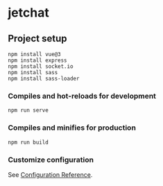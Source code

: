 # jetchat

## Project setup
```
npm install vue@3
npm install express
npm install socket.io
npm install sass
npm install sass-loader
```

### Compiles and hot-reloads for development
```
npm run serve
```

### Compiles and minifies for production
```
npm run build
```

### Customize configuration
See [Configuration Reference](https://cli.vuejs.org/config/).
